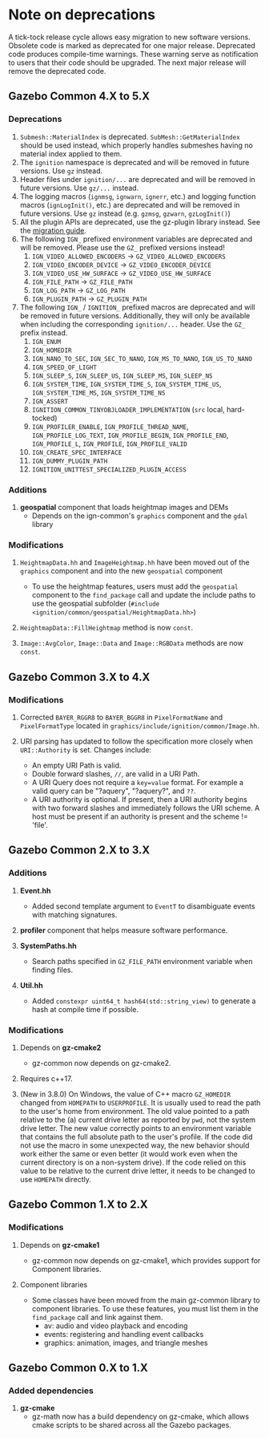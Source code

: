 # Note on deprecations
A tick-tock release cycle allows easy migration to new software versions.
Obsolete code is marked as deprecated for one major release.
Deprecated code produces compile-time warnings. These warning serve as
notification to users that their code should be upgraded. The next major
release will remove the deprecated code.

## Gazebo Common 4.X to 5.X

### Deprecations

1. `Submesh::MaterialIndex` is deprecated. `SubMesh::GetMaterialIndex` should
   be used instead, which properly handles submeshes having no material index
   applied to them.
2. The `ignition` namespace is deprecated and will be removed in future versions.  Use `gz` instead.
3. Header files under `ignition/...` are deprecated and will be removed in future versions.
   Use `gz/...` instead.
4. The logging macros (`ignmsg`, `ignwarn`, `ignerr`, etc.) and logging function macros
   (`ignLogInit()`, etc.) are deprecated and will be removed in future versions. Use `gz` instead
   (e.g. `gzmsg`, `gzwarn`, `gzLogInit()`)
5. All the plugin APIs are deprecated, use the gz-plugin library instead. See
   the [migration guide](https://github.com/ignitionrobotics/ign-plugin/blob/ign-plugin1/MIGRATION.md).
6. The following `IGN_` prefixed environment variables are deprecated and will be removed.
   Please use the `GZ_` prefixed versions instead!
   1. `IGN_VIDEO_ALLOWED_ENCODERS` -> `GZ_VIDEO_ALLOWED_ENCODERS`
   2. `IGN_VIDEO_ENCODER_DEVICE` -> `GZ_VIDEO_ENCODER_DEVICE`
   3. `IGN_VIDEO_USE_HW_SURFACE` -> `GZ_VIDEO_USE_HW_SURFACE`
   4. `IGN_FILE_PATH` -> `GZ_FILE_PATH`
   5. `IGN_LOG_PATH` -> `GZ_LOG_PATH`
   6. `IGN_PLUGIN_PATH` -> `GZ_PLUGIN_PATH`
7. The following `IGN_` / `IGNITION_` prefixed macros are deprecated and will be removed in future versions.
   Additionally, they will only be available when including the corresponding `ignition/...` header.
   Use the `GZ_` prefix instead.
   1. `IGN_ENUM`
   2. `IGN_HOMEDIR`
   3. `IGN_NANO_TO_SEC`, `IGN_SEC_TO_NANO`, `IGN_MS_TO_NANO`, `IGN_US_TO_NANO`
   4. `IGN_SPEED_OF_LIGHT`
   5. `IGN_SLEEP_S`, `IGN_SLEEP_US`, `IGN_SLEEP_MS`, `IGN_SLEEP_NS`
   6. `IGN_SYSTEM_TIME`, `IGN_SYSTEM_TIME_S`, `IGN_SYSTEM_TIME_US`, `IGN_SYSTEM_TIME_MS`, `IGN_SYSTEM_TIME_NS`
   7. `IGN_ASSERT`
   8. `IGNITION_COMMON_TINYOBJLOADER_IMPLEMENTATION` (`src` local, hard-tocked)
   9. `IGN_PROFILER_ENABLE`, `IGN_PROFILE_THREAD_NAME`, `IGN_PROFILE_LOG_TEXT`, `IGN_PROFILE_BEGIN`, `IGN_PROFILE_END`, `IGN_PROFILE_L`, `IGN_PROFILE`, `IGN_PROFILE_VALID`
   10. `IGN_CREATE_SPEC_INTERFACE`
   11. `IGN_DUMMY_PLUGIN_PATH`
   12. `IGNITION_UNITTEST_SPECIALIZED_PLUGIN_ACCESS`



### Additions

1. **geospatial** component that loads heightmap images and DEMs
    + Depends on the ign-common's `graphics` component and the `gdal` library

### Modifications

1. `HeightmapData.hh` and `ImageHeightmap.hh` have been moved out of the
`graphics` component and into the new `geospatial` component
    + To use the heightmap features, users must add the `geospatial` component
      to the `find_package` call and update the include paths to use
      the geospatial subfolder (`#include <ignition/common/geospatial/HeightmapData.hh>`)

1. `HeightmapData::FillHeightmap` method is now `const`.

1. `Image::AvgColor`, `Image::Data` and `Image::RGBData` methods are now `const`.

## Gazebo Common 3.X to 4.X

### Modifications

1. Corrected `BAYER_RGGR8` to `BAYER_BGGR8` in `PixelFormatName` and
   `PixelFormatType` located in `graphics/include/ignition/common/Image.hh`.

1. URI parsing has updated to follow the specification more closely when
   `URI::Authority` is set. Changes include:
    * An empty URI Path is valid.
    * Double forward slashes, `//`, are valid in a URI Path.
    * A URI Query does not require a `key=value` format. For example
    a valid query can be "?aquery", "?aquery?", and `??`.
    * A URI authority is optional. If present, then a URI authority begins
    with two forward slashes and immediately follows the URI scheme. A host must be present if an authority is present and the scheme != 'file'.

## Gazebo Common 2.X to 3.X

### Additions

1. **Event.hh**
    + Added second template argument to `EventT` to disambiguate events
      with matching signatures.

1. **profiler** component that helps measure software performance.

1. **SystemPaths.hh**
    + Search paths specified in `GZ_FILE_PATH` environment variable when
      finding files.

1. **Util.hh**
    + Added `constexpr uint64_t hash64(std::string_view)` to generate a
      hash at compile time if possible.

### Modifications

1. Depends on **gz-cmake2**
    + gz-common now depends on gz-cmake2.

1. Requires c++17.

1. (New in 3.8.0) On Windows, the value of C++ macro `GZ_HOMEDIR` changed from `HOMEPATH` to `USERPROFILE`. It is usually used to read the path to the user's home from environment. The old value pointed to a path relative to the (a) current drive letter as reported by `pwd`, not the system drive letter. The new value correctly points to an environment variable that contains the full absolute path to the user's profile. If the code did not use the macro in some unexpected way, the new behavior should work either the same or even better (it would work even when the current directory is on a non-system drive). If the code relied on this value to be relative to the current drive letter, it needs to be changed to use `HOMEPATH` directly.

## Gazebo Common 1.X to 2.X

### Modifications

1. Depends on **gz-cmake1**
    + gz-common now depends on gz-cmake1, which provides
      support for Component libraries.

1. Component libraries
    + Some classes have been moved from the main gz-common library
      to component libraries. To use these features, you must
      list them in the `find_package` call and link against them.
      - av: audio and video playback and encoding
      - events: registering and handling event callbacks
      - graphics: animation, images, and triangle meshes

## Gazebo Common 0.X to 1.X

### Added dependencies

1. **gz-cmake**
    + gz-math now has a build dependency on gz-cmake, which
      allows cmake scripts to be shared across all the Gazebo packages.
